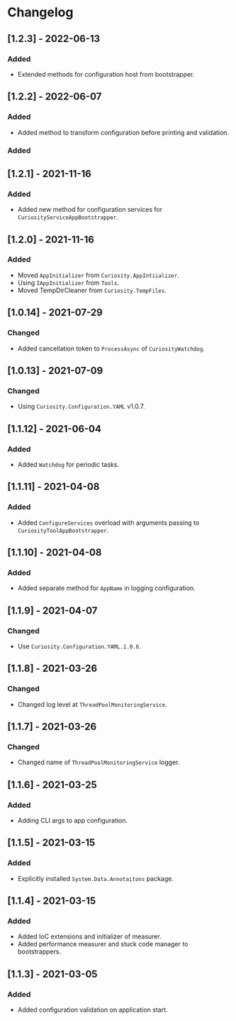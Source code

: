 # Changelog

## [1.2.3] - 2022-06-13

### Added

- Extended methods for configuration host from bootstrapper.

## [1.2.2] - 2022-06-07

### Added

- Added method to transform configuration before printing and validation.

### Added

## [1.2.1] - 2021-11-16

### Added

- Added new method for configuration services for `CuriosityServiceAppBootstrapper`.

## [1.2.0] - 2021-11-16

### Added

- Moved `AppInitializer` from `Curiosity.AppIntiializer`.
- Using `IAppInitializer` from `Tools`.
- Moved TempDirCleaner from `Curiosity.TempFiles`.

## [1.0.14] - 2021-07-29

### Changed

- Added cancellation token to `ProcessAsync` of `CuriosityWatchdog`.

## [1.0.13] - 2021-07-09

### Changed

- Using `Curiosity.Configuration.YAML` v1.0.7.

## [1.1.12] - 2021-06-04

### Added

- Added `Watchdog` for periodic tasks.

## [1.1.11] - 2021-04-08

### Added

- Added `ConfigureServices` overload with arguments passing to `CuriosityToolAppBootstrapper`.

## [1.1.10] - 2021-04-08

### Added

- Added separate method for `AppName` in logging configuration.

## [1.1.9] - 2021-04-07

### Changed

- Use `Curiosity.Configuration.YAML.1.0.6`.

## [1.1.8] - 2021-03-26

### Changed 

- Changed log level at `ThreadPoolMonitoringService`.

## [1.1.7] - 2021-03-26

### Changed 

- Changed name of `ThreadPoolMonitoringService` logger.

## [1.1.6] - 2021-03-25

### Added 

- Adding CLI args to app configuration.

## [1.1.5] - 2021-03-15

### Added 

- Explicitly installed `System.Data.Annotaitons` package.

## [1.1.4] - 2021-03-15

### Added 

- Added IoC extensions and initializer of measurer.
- Added performance measurer and stuck code manager to bootstrappers.

## [1.1.3] - 2021-03-05

### Added 

- Added configuration validation on application start.
